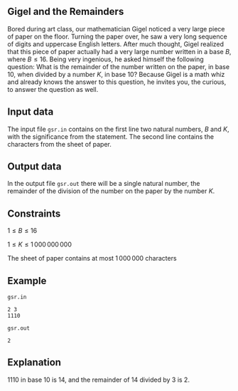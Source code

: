 ##  Gigel and the Remainders

Bored during art class, our mathematician Gigel noticed a very large piece of paper on the floor. Turning the paper over, he saw a very long sequence of digits and uppercase English letters. After much thought, Gigel realized that this piece of paper actually had a very large number written in a base $B$, where $B \leq 16$. Being very ingenious, he asked himself the following question: What is the remainder of the number written on the paper, in base $10$, when divided by a number $K$, in base $10$? Because Gigel is a math whiz and already knows the answer to this question, he invites you, the curious, to answer the question as well.

##  Input data

The input file `gsr.in` contains on the first line two natural numbers, $B$ and $K$, with the significance from the statement. The second line contains the characters from the sheet of paper. 

##  Output data

In the output file `gsr.out` there will be a single natural number, the remainder of the division of the number on the paper by the number $K$.

##  Constraints

$1 \leq B \leq 16$

$1 \leq K \leq 1\,000\,000\,000$

The sheet of paper contains at most $1\,000\,000$ characters

##  Example

`gsr.in`
```
2 3
1110
```

`gsr.out`
```
2
```

##  Explanation

$1110$ in base $10$ is $14$, and the remainder of $14$ divided by $3$ is $2$.
